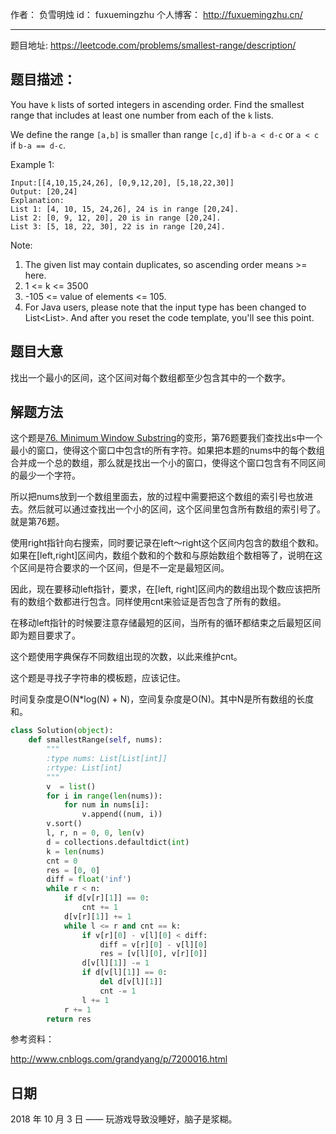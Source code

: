作者： 		负雪明烛 
id：				fuxuemingzhu
个人博客：	http://fuxuemingzhu.cn/

---

题目地址: https://leetcode.com/problems/smallest-range/description/

## 题目描述：

You have ``k`` lists of sorted integers in ascending order. Find the smallest range that includes at least one number from each of the ``k`` lists.

We define the range ``[a,b]`` is smaller than range ``[c,d]`` if ``b-a < d-c`` or ``a < c`` if ``b-a == d-c``.

Example 1:

    Input:[[4,10,15,24,26], [0,9,12,20], [5,18,22,30]]
    Output: [20,24]
    Explanation: 
    List 1: [4, 10, 15, 24,26], 24 is in range [20,24].
    List 2: [0, 9, 12, 20], 20 is in range [20,24].
    List 3: [5, 18, 22, 30], 22 is in range [20,24].

Note:

1. The given list may contain duplicates, so ascending order means >= here.
1. 1 <= k <= 3500
1. -105 <= value of elements <= 105.
1. For Java users, please note that the input type has been changed to List<List<Integer>>. And after you reset the code template, you'll see this point.

## 题目大意

找出一个最小的区间，这个区间对每个数组都至少包含其中的一个数字。

## 解题方法

这个题是[76. Minimum Window Substring][1]的变形，第76题要我们查找出s中一个最小的窗口，使得这个窗口中包含t的所有字符。如果把本题的nums中的每个数组合并成一个总的数组，那么就是找出一个小的窗口，使得这个窗口包含有不同区间的最少一个字符。

所以把nums放到一个数组里面去，放的过程中需要把这个数组的索引号也放进去。然后就可以通过查找出一个小的区间，这个区间里包含所有数组的索引号了。就是第76题。

使用right指针向右搜索，同时要记录在left～right这个区间内包含的数组个数和。如果在[left,right]区间内，数组个数和的个数和与原始数组个数相等了，说明在这个区间是符合要求的一个区间，但是不一定是最短区间。

因此，现在要移动left指针，要求，在[left, right]区间内的数组出现个数应该把所有的数组个数都进行包含。同样使用cnt来验证是否包含了所有的数组。

在移动left指针的时候要注意存储最短的区间，当所有的循环都结束之后最短区间即为题目要求了。

这个题使用字典保存不同数组出现的次数，以此来维护cnt。

这个题是寻找子字符串的模板题，应该记住。

时间复杂度是O(N*log(N) + N)，空间复杂度是O(N)。其中N是所有数组的长度和。

```python
class Solution(object):
    def smallestRange(self, nums):
        """
        :type nums: List[List[int]]
        :rtype: List[int]
        """
        v  = list()
        for i in range(len(nums)):
            for num in nums[i]:
                v.append((num, i))
        v.sort()
        l, r, n = 0, 0, len(v)
        d = collections.defaultdict(int)
        k = len(nums)
        cnt = 0
        res = [0, 0]
        diff = float('inf')
        while r < n:
            if d[v[r][1]] == 0:
                cnt += 1
            d[v[r][1]] += 1
            while l <= r and cnt == k:
                if v[r][0] - v[l][0] < diff:
                    diff = v[r][0] - v[l][0]
                    res = [v[l][0], v[r][0]]
                d[v[l][1]] -= 1
                if d[v[l][1]] == 0:
                    del d[v[l][1]]
                    cnt -= 1
                l += 1
            r += 1
        return res
```

参考资料：

http://www.cnblogs.com/grandyang/p/7200016.html

## 日期

2018 年 10 月 3 日 —— 玩游戏导致没睡好，脑子是浆糊。


  [1]: https://blog.csdn.net/fuxuemingzhu/article/details/82931106
